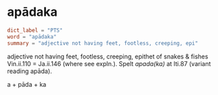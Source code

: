 # apādaka

``` toml
dict_label = "PTS"
word = "apādaka"
summary = "adjective not having feet, footless, creeping, epi"
```

adjective not having feet, footless, creeping, epithet of snakes & fishes Vin.ii.110 = Ja.ii.146 (where see expln.). Spelt *apada(ka)* at Iti.87 (variant reading apāda).

a \+ pāda \+ ka

